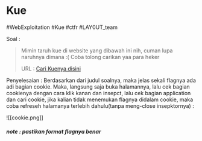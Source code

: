# Kue
#WebExploitation #Kue #ctfr #LAY0UT_team 

Soal :
> Mimin taruh kue di website yang dibawah ini nih, cuman lupa naruhnya dimana :( Coba tolong carikan yaa para heker 
> 
> URL : [Cari Kuenya disini](https://web.ctf.rasyidmf.com/chal3/)

Penyelesaian :
Berdasarkan dari judul soalnya, maka jelas sekali flagnya ada adi bagian cookie. Maka, langsung saja buka halamannya, lalu cek bagian cookienya dengan cara klik kanan dan insepct, lalu cek bagian application dan cari cookie, jika kalian tidak menemukan flagnya didalam cookie, maka coba refreseh halamanya terlebih dahulu(tanpa meng-close insepktornya) :

![[cookie.png]]

##### note : pastikan format flagnya benar 
